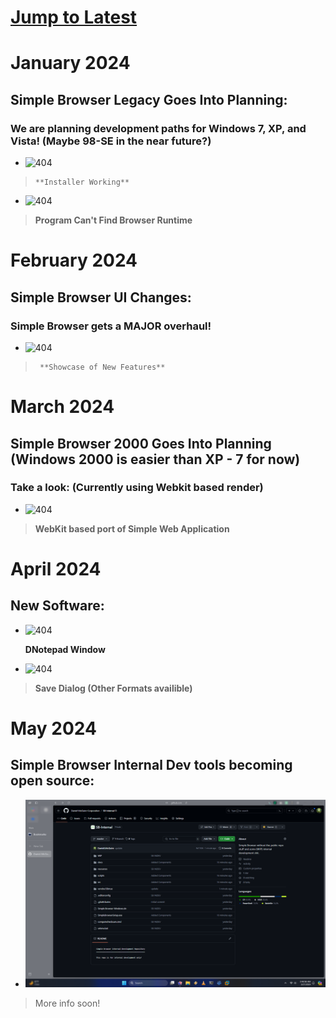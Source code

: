 # [Jump to Latest](https://github.com/Daniel-McGuire-Corporation/Simple-Browser/blob/main/docs/Monthly%20Updates.md#April-2024)
# January 2024
## Simple Browser Legacy Goes Into Planning:

### We are planning development paths for Windows 7, XP, and Vista! (Maybe 98-SE in the near future?)
  - ![404](https://github.com/DanielLMcGuire/Simple-Browser/assets/146508360/7cb6a6a5-9f10-4870-b83e-2b69db6511f7)

>     **Installer Working**

  - ![404](https://github.com/DanielLMcGuire/Simple-Browser/assets/146508360/549167ae-6cf5-4adf-bb00-0d40c649b207)

>    **Program Can't Find Browser Runtime**

# February 2024
## Simple Browser UI Changes:

### Simple Browser gets a MAJOR overhaul!
  - ![404](https://i.imgur.com/CJwg09S.gif)

>      **Showcase of New Features**

# March 2024 
## Simple Browser 2000 Goes Into Planning (Windows 2000 is easier than XP - 7 for now)

### Take a look: (Currently using Webkit based render)
  - ![404](https://github.com/Daniel-McGuire-Corporation/Simple-Browser/assets/146508360/bdb8b488-5677-4f7a-a777-180948a74dab)

>    **WebKit based port of Simple Web Application**

# April 2024
## New Software:
  - ![404](https://github.com/Daniel-McGuire-Corporation/Simple-Browser/assets/146508360/26ddd182-90bf-4b35-a8ad-44716b65b640)
     
     **DNotepad Window**
  - ![404](https://github.com/Daniel-McGuire-Corporation/Simple-Browser/assets/146508360/d03f69a5-b900-46be-bad5-b64c63e691fb)

>    **Save Dialog (Other Formats availible)**


# May 2024
## Simple Browser Internal Dev tools becoming open source:
  - ![SBINT.psd](https://raw.githubusercontent.com/Daniel-McGuire-Corporation/Simple-Browser/main/resources/Screenshot%20(18).png)
     
> More info soon!
